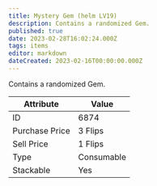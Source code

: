 ```yaml
---
title: Mystery Gem (helm LV19)
description: Contains a randomized Gem.
published: true
date: 2023-02-28T16:02:24.000Z
tags: items
editor: markdown
dateCreated: 2023-02-16T00:00:00.000Z
---
```


Contains a randomized Gem.

|Attribute|Value|
|-|-|
|ID|6874|
|Purchase Price|3 Flips|
|Sell Price|1 Flips|
|Type|Consumable|
|Stackable|Yes|

